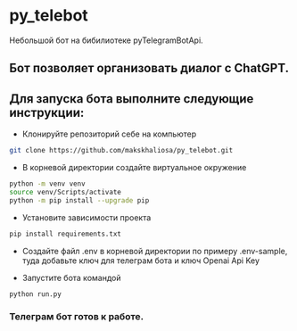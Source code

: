 # py_telebot
Небольшой бот на бибилиотеке pyTelegramBotApi.

## Бот позволяет организовать диалог с ChatGPT.

## Для запуска бота выполните следующие инструкции:

* Клонируйте репозиторий себе на компьютер

```bash
git clone https://github.com/makskhaliosa/py_telebot.git
```

* В корневой директории создайте виртуальное окружение

```bash
python -m venv venv
source venv/Scripts/activate
python -m pip install --upgrade pip
```

* Установите зависимости проекта

```bash
pip install requirements.txt
```

* Создайте файл .env в корневой директории по примеру .env-sample,
туда добавьте ключ для телеграм бота и ключ Openai Api Key

* Запустите бота командой

```bash
python run.py
```

### Телеграм бот готов к работе.
